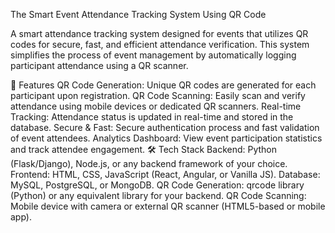 The Smart Event Attendance Tracking System Using QR Code

A smart attendance tracking system designed for events that utilizes QR codes for secure, fast, and efficient attendance verification. This system simplifies the process of event management by automatically logging participant attendance using a QR scanner.

🚀 Features
QR Code Generation: Unique QR codes are generated for each participant upon registration.
QR Code Scanning: Easily scan and verify attendance using mobile devices or dedicated QR scanners.
Real-time Tracking: Attendance status is updated in real-time and stored in the database.
Secure & Fast: Secure authentication process and fast validation of event attendees.
Analytics Dashboard: View event participation statistics and track attendee engagement.
🛠️ Tech Stack
Backend: Python (Flask/Django), Node.js, or any backend framework of your choice.
Frontend: HTML, CSS, JavaScript (React, Angular, or Vanilla JS).
Database: MySQL, PostgreSQL, or MongoDB.
QR Code Generation: qrcode library (Python) or any equivalent library for your backend.
QR Code Scanning: Mobile device with camera or external QR scanner (HTML5-based or mobile app).
